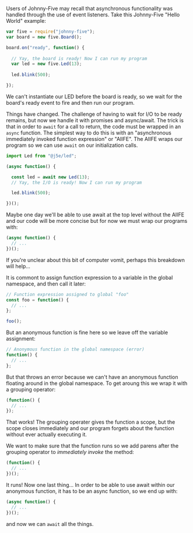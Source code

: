 Users of Johnny-Five may recall that asynchronous functionality was handled through the use of event listeners. Take this Johnny-Five "Hello World" example:

````js
var five = require("johnny-five");
var board = new five.Board();

board.on("ready", function() {
  
  // Yay, the board is ready! Now I can run my program
  var led = new five.Led(13);
  
  led.blink(500);

});
````

We can't instantiate our LED before the board is ready, so we wait for the board's ready event to fire and then run our program. 

Things have changed. The challenge of having to wait for I/O to be ready remains, but now we handle it with promises and async/await. The trick is that in order to ```await``` for a call to return, the code must be wrapped in an ```async``` function. The simplest way to do this is with an "asynchronous immediately invoked function expression" or "AIIFE". The AIIFE wraps our program so we can use ```await``` on our initialization calls. 

````js
import Led from "@j5e/led";

(async function() {

  const led = await new Led(13);
  // Yay, the I/O is ready! Now I can run my program

  led.blink(500);

})();
````
Maybe one day we'll be able to use await at the top level without the AIIFE and our code will be more concise but for now we must wrap our programs with:

````js
(async function() {
  // ...
})();
````
If you're unclear about this bit of computer vomit, perhaps this breakdown will help...

It is commont to assign function expression to a variable in the global namespace, and then call it later:
````js
// Function expression assigned to global "foo"
const foo = function() { 
  // ...
};

foo();
````
But an anonymous function is fine here so we leave off the variable assignment:
````js
// Anonymous function in the global namespace (error)
function() {
  // ...
};
````
But that throws an error because we can't have an anonymous function floating around in the global namespace. To get aroung this we wrap it with a grouping operator:

````js
(function() { 
  // ...
});
````
That works! The grouping operater gives the function a scope, but the scope closes immediately and our program forgets about the function without ever actually executing it. 

We want to make sure that the function runs so we add parens after the grouping operator to *immediately invoke* the method:
````js
(function() { 
  // ...
})();
````
It runs! Now one last thing... In order to be able to use await within our anonymous function, it has to be an async function, so we end up with:
````js
(async function() { 
  // ...
})();
````
and now we can ```await``` all the things.